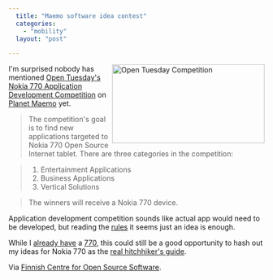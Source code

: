 ```yaml
---
  title: "Maemo software idea contest"
  categories: 
    - "mobility"
  layout: "post"

---
```

<img src="https://d2vqpl3tx84ay5.cloudfront.net/open-tuesday-770-competition.jpg" border="0" style="margin-left: 6px;" height="155" width="300" alt="Open Tuesday Competition" align="right" />

I'm surprised nobody has mentioned [Open Tuesday's][7] [Nokia 770 Application Development Competition][1] on [Planet Maemo][2] yet.

> The competition's goal is to find new applications targeted to Nokia 770 Open Source Internet tablet. There are three categories in the competition:

> 1. Entertainment Applications
> 2. Business Applications
> 3. Vertical Solutions

> The winners will receive a Nokia 770 device.

Application development competition sounds like actual app would need to be developed, but reading the [rules][1] it seems just an idea is enough.

While I [already have][3] a [770][4], this could still be a good opportunity to hash out my ideas for Nokia 770 as the [real hitchhiker's guide][5].

Via [Finnish Centre for Open Source Software][6].

[1]: http://www.open-tuesday.com/770.html
[2]: http://planet.maemo.org/
[3]: http://bergie.iki.fi/blog/first-day-with-nokia-770/
[4]: http://www.nokia.com/770
[5]: http://bergie.iki.fi/blog/maemo-mapper-takes-us-closer-to-the-hitchhiker-s-guide/
[6]: http://www.coss.fi/fi/ajankohtaista/open-source--sovelluskehityskilpailu-nokia-770--laitteelle.html
[7]: http://www.open-tuesday.com/

